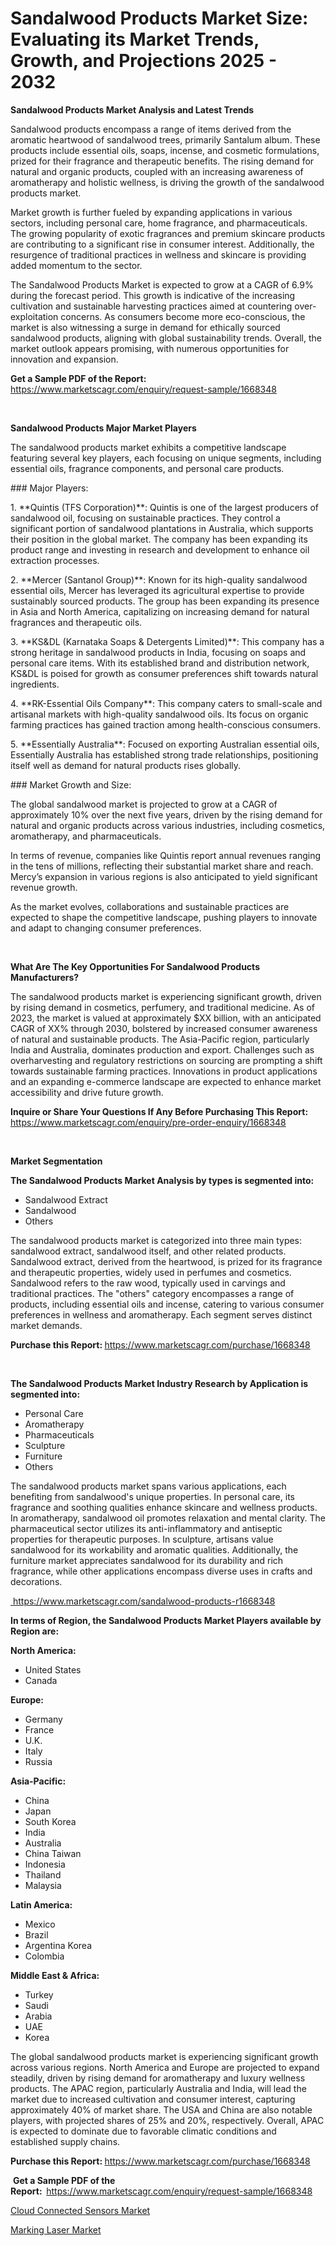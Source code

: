 <p><h1>Sandalwood Products Market Size: Evaluating its Market Trends, Growth, and Projections 2025 - 2032</h1></p><p><strong>Sandalwood Products Market Analysis and Latest Trends</strong></p>
<p><p>Sandalwood products encompass a range of items derived from the aromatic heartwood of sandalwood trees, primarily Santalum album. These products include essential oils, soaps, incense, and cosmetic formulations, prized for their fragrance and therapeutic benefits. The rising demand for natural and organic products, coupled with an increasing awareness of aromatherapy and holistic wellness, is driving the growth of the sandalwood products market.</p><p>Market growth is further fueled by expanding applications in various sectors, including personal care, home fragrance, and pharmaceuticals. The growing popularity of exotic fragrances and premium skincare products are contributing to a significant rise in consumer interest. Additionally, the resurgence of traditional practices in wellness and skincare is providing added momentum to the sector.</p><p>The Sandalwood Products Market is expected to grow at a CAGR of 6.9% during the forecast period. This growth is indicative of the increasing cultivation and sustainable harvesting practices aimed at countering over-exploitation concerns. As consumers become more eco-conscious, the market is also witnessing a surge in demand for ethically sourced sandalwood products, aligning with global sustainability trends. Overall, the market outlook appears promising, with numerous opportunities for innovation and expansion.</p></p>
<p><strong>Get a Sample PDF of the Report:&nbsp;</strong> <a href="https://www.marketscagr.com/enquiry/request-sample/1668348?utm_campaign=1868&utm_medium=2&utm_source=Github&utm_content=ia&utm_term=06032025&utm_id=sandalwood-products">https://www.marketscagr.com/enquiry/request-sample/1668348</a></p>
<p>&nbsp;</p>
<p><strong>Sandalwood Products Major Market Players</strong></p>
<p><p>The sandalwood products market exhibits a competitive landscape featuring several key players, each focusing on unique segments, including essential oils, fragrance components, and personal care products. </p><p>### Major Players:</p><p>1. **Quintis (TFS Corporation)**: Quintis is one of the largest producers of sandalwood oil, focusing on sustainable practices. They control a significant portion of sandalwood plantations in Australia, which supports their position in the global market. The company has been expanding its product range and investing in research and development to enhance oil extraction processes.</p><p>2. **Mercer (Santanol Group)**: Known for its high-quality sandalwood essential oils, Mercer has leveraged its agricultural expertise to provide sustainably sourced products. The group has been expanding its presence in Asia and North America, capitalizing on increasing demand for natural fragrances and therapeutic oils.</p><p>3. **KS&DL (Karnataka Soaps & Detergents Limited)**: This company has a strong heritage in sandalwood products in India, focusing on soaps and personal care items. With its established brand and distribution network, KS&DL is poised for growth as consumer preferences shift towards natural ingredients.</p><p>4. **RK-Essential Oils Company**: This company caters to small-scale and artisanal markets with high-quality sandalwood oils. Its focus on organic farming practices has gained traction among health-conscious consumers.</p><p>5. **Essentially Australia**: Focused on exporting Australian essential oils, Essentially Australia has established strong trade relationships, positioning itself well as demand for natural products rises globally.</p><p>### Market Growth and Size:</p><p>The global sandalwood market is projected to grow at a CAGR of approximately 10% over the next five years, driven by the rising demand for natural and organic products across various industries, including cosmetics, aromatherapy, and pharmaceuticals. </p><p>In terms of revenue, companies like Quintis report annual revenues ranging in the tens of millions, reflecting their substantial market share and reach. Mercy’s expansion in various regions is also anticipated to yield significant revenue growth.</p><p>As the market evolves, collaborations and sustainable practices are expected to shape the competitive landscape, pushing players to innovate and adapt to changing consumer preferences.</p></p>
<p>&nbsp;</p>
<p><strong>What Are The Key Opportunities For Sandalwood Products Manufacturers?</strong></p>
<p><p>The sandalwood products market is experiencing significant growth, driven by rising demand in cosmetics, perfumery, and traditional medicine. As of 2023, the market is valued at approximately $XX billion, with an anticipated CAGR of XX% through 2030, bolstered by increased consumer awareness of natural and sustainable products. The Asia-Pacific region, particularly India and Australia, dominates production and export. Challenges such as overharvesting and regulatory restrictions on sourcing are prompting a shift towards sustainable farming practices. Innovations in product applications and an expanding e-commerce landscape are expected to enhance market accessibility and drive future growth.</p></p>
<p><strong>Inquire or Share Your Questions If Any Before Purchasing This Report:</strong> <a href="https://www.marketscagr.com/enquiry/pre-order-enquiry/1668348?utm_campaign=1868&utm_medium=2&utm_source=Github&utm_content=ia&utm_term=06032025&utm_id=sandalwood-products">https://www.marketscagr.com/enquiry/pre-order-enquiry/1668348</a></p>
<p>&nbsp;</p>
<p><strong>Market Segmentation</strong></p>
<p><strong>The Sandalwood Products Market Analysis by types is segmented into:</strong></p>
<p><ul><li>Sandalwood Extract</li><li>Sandalwood</li><li>Others</li></ul></p>
<p><p>The sandalwood products market is categorized into three main types: sandalwood extract, sandalwood itself, and other related products. Sandalwood extract, derived from the heartwood, is prized for its fragrance and therapeutic properties, widely used in perfumes and cosmetics. Sandalwood refers to the raw wood, typically used in carvings and traditional practices. The "others" category encompasses a range of products, including essential oils and incense, catering to various consumer preferences in wellness and aromatherapy. Each segment serves distinct market demands.</p></p>
<p><strong>Purchase this Report:&nbsp;</strong><a href="https://www.marketscagr.com/purchase/1668348?utm_campaign=1868&utm_medium=2&utm_source=Github&utm_content=ia&utm_term=06032025&utm_id=sandalwood-products">https://www.marketscagr.com/purchase/1668348</a></p>
<p>&nbsp;</p>
<p><strong>The Sandalwood Products Market Industry Research by Application is segmented into:</strong></p>
<p><ul><li>Personal Care</li><li>Aromatherapy</li><li>Pharmaceuticals</li><li>Sculpture</li><li>Furniture</li><li>Others</li></ul></p>
<p><p>The sandalwood products market spans various applications, each benefiting from sandalwood's unique properties. In personal care, its fragrance and soothing qualities enhance skincare and wellness products. In aromatherapy, sandalwood oil promotes relaxation and mental clarity. The pharmaceutical sector utilizes its anti-inflammatory and antiseptic properties for therapeutic purposes. In sculpture, artisans value sandalwood for its workability and aromatic qualities. Additionally, the furniture market appreciates sandalwood for its durability and rich fragrance, while other applications encompass diverse uses in crafts and decorations.</p></p>
<p><a href="https://www.marketscagr.com/sandalwood-products-r1668348?utm_campaign=1868&utm_medium=2&utm_source=Github&utm_content=ia&utm_term=06032025&utm_id=sandalwood-products">&nbsp;https://www.marketscagr.com/sandalwood-products-r1668348</a></p>
<p><strong>In terms of Region, the Sandalwood Products Market Players available by Region are:</strong></p>
<p>
    <p> <strong> North America: </strong>
        <ul>
            <li>United States</li>
            <li>Canada</li>
        </ul>
        </p> 
    <p> <strong> Europe: </strong>
        <ul>
            <li>Germany</li>
            <li>France</li>
            <li>U.K.</li>
            <li>Italy</li>
            <li>Russia</li>
        </ul>
        </p> 
    <p> <strong> Asia-Pacific: </strong>
        <ul>
            <li>China</li>
            <li>Japan</li>
            <li>South Korea</li>
            <li>India</li>
            <li>Australia</li>
            <li>China Taiwan</li>
            <li>Indonesia</li>
            <li>Thailand</li>
            <li>Malaysia</li>
        </ul>
        </p> 
    <p> <strong> Latin America: </strong>
        <ul>
            <li>Mexico</li>
            <li>Brazil</li>
            <li>Argentina Korea</li>
            <li>Colombia</li>
        </ul>
        </p> 
    <p> <strong> Middle East & Africa: </strong>
        <ul>
            <li>Turkey</li>
            <li>Saudi</li>
            <li>Arabia</li>
            <li>UAE</li>
            <li>Korea</li>
        </ul>
    </p>
    </p>
<p><p>The global sandalwood products market is experiencing significant growth across various regions. North America and Europe are projected to expand steadily, driven by rising demand for aromatherapy and luxury wellness products. The APAC region, particularly Australia and India, will lead the market due to increased cultivation and consumer interest, capturing approximately 40% of market share. The USA and China are also notable players, with projected shares of 25% and 20%, respectively. Overall, APAC is expected to dominate due to favorable climatic conditions and established supply chains.</p></p>
<p><strong>Purchase this Report: </strong><a href="https://www.marketscagr.com/purchase/1668348?utm_campaign=1868&utm_medium=2&utm_source=Github&utm_content=ia&utm_term=06032025&utm_id=sandalwood-products">https://www.marketscagr.com/purchase/1668348</a></p>
<p>&nbsp;<strong>Get a Sample PDF of the Report:&nbsp;&nbsp;</strong><a href="https://www.marketscagr.com/enquiry/request-sample/1668348?utm_campaign=1868&utm_medium=2&utm_source=Github&utm_content=ia&utm_term=06032025&utm_id=sandalwood-products">https://www.marketscagr.com/enquiry/request-sample/1668348</a></p>
<p><strong></strong></p>
<p><p><a href="https://github.com/dagnewopus/Market-Research-Report-List-1/blob/main/cloud-connected-sensors-market.md?utm_campaign=1868&utm_medium=2&utm_source=Github&utm_content=ia&utm_term=06032025&utm_id=sandalwood-products">Cloud Connected Sensors Market</a></p><p><a href="https://github.com/RickHolmes3/Market-Research-Report-List-7/blob/main/marking-laser-market.md?utm_campaign=1868&utm_medium=2&utm_source=Github&utm_content=ia&utm_term=06032025&utm_id=sandalwood-products">Marking Laser Market</a></p></p>